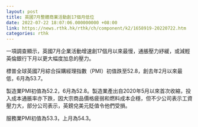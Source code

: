 ```yaml
---
layout: post
title: 英國7月整體商業活動創17個月低位
date: 2022-07-22 18:07:06.000000000 +08:00
link: https://news.rthk.hk/rthk/ch/component/k2/1658919-20220722.htm
categories: rthk
---
```


一項調查顯示，英國7月企業活動增速創17個月以來最慢，通脹壓力紓緩，或減輕英倫銀行下月以更大幅度加息的壓力。

標普全球英國7月綜合採購經理指數（PMI）初值跌至52.8，創去年2月以來最低，6月為53.7。

製造業PMI初值為52.2，6月為52.8。製造業產出自2020年5月以來首次收縮，投入成本通脹率亦下跌，因大宗商品價格疲弱和燃料成本企穩，但不少公司表示工資壓力大，部分公司表示，英鎊兌美元貶值令他們受損。

服務業PMI初值為53.3，上月為54.3。
